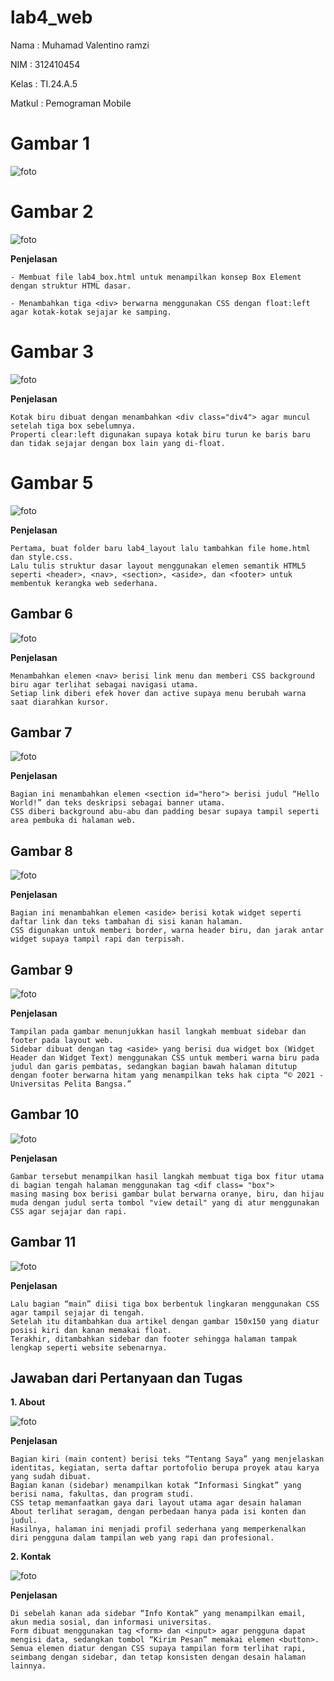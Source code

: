 # lab4_web

Nama            : Muhamad Valentino ramzi

NIM             : 312410454

Kelas           : TI.24.A.5

Matkul          : Pemograman Mobile 

# Gambar 1
![foto](https://github.com/ramzi121006/lab4_web/blob/b99b5612eb9c257c1ac98f789e8deb7b564bc63a/Screenshot%202025-10-14%20210033.png) 

# Gambar 2

![foto]() 

**Penjelasan**

```
- Membuat file lab4_box.html untuk menampilkan konsep Box Element dengan struktur HTML dasar.

- Menambahkan tiga <div> berwarna menggunakan CSS dengan float:left agar kotak-kotak sejajar ke samping.

```

# Gambar 3 

![foto](https://github.com/NadhiaShafira/Lab4Web/blob/68d50924ff8a0d69f57a1ed2281cae8676b711ce/Gambar%203.jpg) 

**Penjelasan**

```
Kotak biru dibuat dengan menambahkan <div class="div4"> agar muncul setelah tiga box sebelumnya.
Properti clear:left digunakan supaya kotak biru turun ke baris baru dan tidak sejajar dengan box lain yang di-float.

```
# Gambar 5

![foto](https://github.com/NadhiaShafira/Lab4Web/blob/30c83060de16018ff482fe27a68d25e9c7002711/Gambar%205.jpg) 

**Penjelasan**

```
Pertama, buat folder baru lab4_layout lalu tambahkan file home.html dan style.css.
Lalu tulis struktur dasar layout menggunakan elemen semantik HTML5 seperti <header>, <nav>, <section>, <aside>, dan <footer> untuk membentuk kerangka web sederhana.

```

## Gambar 6

![foto](https://github.com/NadhiaShafira/Lab4Web/blob/14cd27421d1142fc0703b1cc2dbaeee758c22b3c/Gambar%206.jpg) 

**Penjelasan**

```
Menambahkan elemen <nav> berisi link menu dan memberi CSS background biru agar terlihat sebagai navigasi utama.
Setiap link diberi efek hover dan active supaya menu berubah warna saat diarahkan kursor.

```

## Gambar 7

![foto](https://github.com/NadhiaShafira/Lab4Web/blob/7ec30e7d5dec02525fd3dfe934d83f931c0184c0/Gambar%207.jpg) 

**Penjelasan**

```
Bagian ini menambahkan elemen <section id="hero"> berisi judul “Hello World!” dan teks deskripsi sebagai banner utama.
CSS diberi background abu-abu dan padding besar supaya tampil seperti area pembuka di halaman web.

```

## Gambar 8

![foto](https://github.com/NadhiaShafira/Lab4Web/blob/1b4fe4a1bcae2d343b47ef4ca5ff8a0a9db09081/Gambar%208.jpg) 

**Penjelasan**

```
Bagian ini menambahkan elemen <aside> berisi kotak widget seperti daftar link dan teks tambahan di sisi kanan halaman.
CSS digunakan untuk memberi border, warna header biru, dan jarak antar widget supaya tampil rapi dan terpisah.

```

## Gambar 9

![foto](https://github.com/NadhiaShafira/Lab4Web/blob/112c86641a3f08d7a82c0e284faa6aad05b05247/Gambar%209.jpg)

**Penjelasan**

```
Tampilan pada gambar menunjukkan hasil langkah membuat sidebar dan footer pada layout web.
Sidebar dibuat dengan tag <aside> yang berisi dua widget box (Widget Header dan Widget Text) menggunakan CSS untuk memberi warna biru pada judul dan garis pembatas, sedangkan bagian bawah halaman ditutup dengan footer berwarna hitam yang menampilkan teks hak cipta “© 2021 - Universitas Pelita Bangsa.”

```

## Gambar 10

![foto](https://github.com/NadhiaShafira/Lab4Web/blob/156681f9cb9f802fb249627058fe325e72af7c3d/Gambar%2010.jpg) 

**Penjelasan**

```
Gambar tersebut menampilkan hasil langkah membuat tiga box fitur utama di bagian tengah halaman menggunakan tag <dif class= "box"> 
masing masing box berisi gambar bulat berwarna oranye, biru, dan hijau muda dengan judul serta tombol "view detail" yang di atur menggunakan CSS agar sejajar dan rapi.

```

## Gambar 11

![foto](https://github.com/NadhiaShafira/Lab4Web/blob/2adfbdf7d1e0ee1ac32d83f5934cb4d1bcc450e9/Gambar%2011.jpg)

**Penjelasan**

```Langkah pertama membuat struktur dasar web dengan header, navigasi, dan hero agar tampilan atas rapi.
Lalu bagian “main” diisi tiga box berbentuk lingkaran menggunakan CSS agar tampil sejajar di tengah.
Setelah itu ditambahkan dua artikel dengan gambar 150x150 yang diatur posisi kiri dan kanan memakai float.
Terakhir, ditambahkan sidebar dan footer sehingga halaman tampak lengkap seperti website sebenarnya.
```

## Jawaban dari Pertanyaan dan Tugas

**1. About**

![foto](https://github.com/NadhiaShafira/Lab4Web/blob/06b4b177ecb11d1a8c83f053ab22fa0460e0e183/Gambar%2012.jpg)

**Penjelasan**

```Halaman ini dibuat untuk menampilkan informasi pribadi dan portofolio menggunakan struktur layout yang sama dengan halaman utama.
Bagian kiri (main content) berisi teks “Tentang Saya” yang menjelaskan identitas, kegiatan, serta daftar portofolio berupa proyek atau karya yang sudah dibuat.
Bagian kanan (sidebar) menampilkan kotak “Informasi Singkat” yang berisi nama, fakultas, dan program studi.
CSS tetap memanfaatkan gaya dari layout utama agar desain halaman About terlihat seragam, dengan perbedaan hanya pada isi konten dan judul.
Hasilnya, halaman ini menjadi profil sederhana yang memperkenalkan diri pengguna dalam tampilan web yang rapi dan profesional.
```

**2. Kontak**

![foto](https://github.com/NadhiaShafira/Lab4Web/blob/e0fd3fc900f7561c74a147d274891ec2639530a6/Gambar%2013.jpg)

**Penjelasan**

```Halaman ini berfungsi untuk memberikan form agar pengunjung bisa mengirim pesan melalui kolom Nama, Email, dan Pesan.
Di sebelah kanan ada sidebar “Info Kontak” yang menampilkan email, akun media sosial, dan informasi universitas.
Form dibuat menggunakan tag <form> dan <input> agar pengguna dapat mengisi data, sedangkan tombol “Kirim Pesan” memakai elemen <button>.
Semua elemen diatur dengan CSS supaya tampilan form terlihat rapi, seimbang dengan sidebar, dan tetap konsisten dengan desain halaman lainnya.
```



